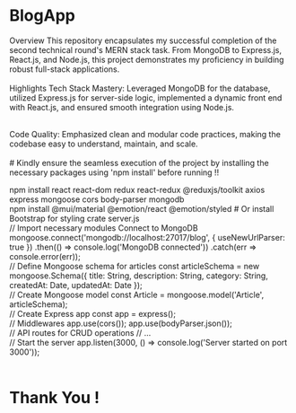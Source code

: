 # BlogApp
Overview
This repository encapsulates my successful completion of the second technical round's MERN stack task. From MongoDB to Express.js, React.js, and Node.js, this project demonstrates my proficiency in building robust full-stack applications.
<br>
<br>
Highlights
Tech Stack Mastery: Leveraged MongoDB for the database, utilized Express.js for server-side logic, implemented a dynamic front end with React.js, and ensured smooth integration using Node.js.

<br>
Code Quality: Emphasized clean and modular code practices, making the codebase easy to understand, maintain, and scale.
<br>
<br>
# Kindly ensure the seamless execution of the project by installing the necessary packages using 'npm install' before running !!

npm install react react-dom redux react-redux @reduxjs/toolkit axios express mongoose cors body-parser mongodb <br>
npm install @mui/material @emotion/react @emotion/styled  # Or install Bootstrap for styling
 crate server.js
 <br>
// Import necessary modules
Connect to MongoDB
mongoose.connect('mongodb://localhost:27017/blog', { useNewUrlParser: true })
    .then(() => console.log('MongoDB connected'))
    .catch(err => console.error(err));
<br>
// Define Mongoose schema for articles
const articleSchema = new mongoose.Schema({
    title: String,
    description: String,
    category: String,
    createdAt: Date,
    updatedAt: Date
});
<br>
// Create Mongoose model
const Article = mongoose.model('Article', articleSchema);
<br>
// Create Express app
const app = express();
<br>
// Middlewares
app.use(cors());
app.use(bodyParser.json());
<br>
// API routes for CRUD operations
// ...
<br>
// Start the server
app.listen(3000, () => console.log('Server started on port 3000'));
<br>
<br>

# Thank You !
